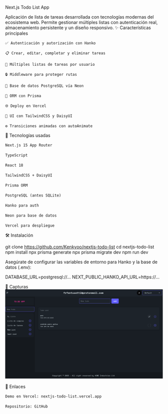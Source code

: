 Next.js Todo List App

Aplicación de lista de tareas desarrollada con tecnologías modernas del ecosistema web. Permite gestionar múltiples listas con autenticación real, almacenamiento persistente y un diseño responsivo.
✨ Características principales

    ✅ Autenticación y autorización con Hanko

    📋 Crear, editar, completar y eliminar tareas

    📂 Múltiples listas de tareas por usuario

    🔒 Middleware para proteger rutas

    💾 Base de datos PostgreSQL vía Neon

    🧠 ORM con Prisma

    🌐 Deploy en Vercel

    🎨 UI con TailwindCSS y DaisyUI

    ⚙️ Transiciones animadas con autoAnimate

🚀 Tecnologías usadas

    Next.js 15 App Router

    TypeScript

    React 18

    TailwindCSS + DaisyUI

    Prisma ORM

    PostgreSQL (antes SQLite)

    Hanko para auth

    Neon para base de datos

    Vercel para despliegue

🛠 Instalación

git clone https://github.com/Kenkyoo/nextjs-todo-list
cd nextjs-todo-list
npm install
npx prisma generate
npx prisma migrate dev
npm run dev

Asegúrate de configurar las variables de entorno para Hanko y la base de datos (.env):

DATABASE_URL=postgresql://...
NEXT_PUBLIC_HANKO_API_URL=https://...

📸 Capturas
    ![screenshot](public/background.png)

🔗 Enlaces

    Demo en Vercel: nextjs-todo-list.vercel.app

    Repositorio: GitHub
